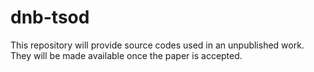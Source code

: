 # dnb-tsod

This repository will provide source codes used in an unpublished work. They will be made available once the paper is accepted.
